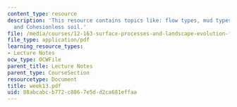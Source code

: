 ```yaml
---
content_type: resource
description: 'This resource contains topics like: flow types, mud types, landslides,
  and Cohesionless soil.'
file: /media/courses/12-163-surface-processes-and-landscape-evolution-fall-2004/88abcabcb772c8867e5dd2ca681effaa_week13.pdf
file_type: application/pdf
learning_resource_types:
- Lecture Notes
ocw_type: OCWFile
parent_title: Lecture Notes
parent_type: CourseSection
resourcetype: Document
title: week13.pdf
uid: 88abcabc-b772-c886-7e5d-d2ca681effaa
---
```

